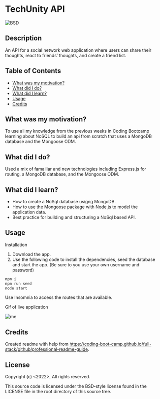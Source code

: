 # TechUnity API

![BSD](https://img.shields.io/badge/license-BSD3-green)


## Description
An API for a social network web application where users can share their thoughts, react to friends’ thoughts, and create a friend list. 

## Table of Contents
- [What was my motivation?](#what-was-my-motivation)
- [What did I do?](#what-did-i-do)
- [What did I learn?](#what-did-i-learn)
- [Usage](#usage)
- [Credits](#credits)

## What was my motivation?
To use all my knowledge from the previous weeks in Coding Bootcamp learning about NoSQL to build an api from scratch that uses a MongoDB database and the Mongoose ODM.

## What did I do?
Used a mix of famailiar and new technologies including Express.js for routing, a MongoDB database, and the Mongoose ODM.


## What did I learn?
- How to create a NoSql database usigng MongoDB. 
- How to use the Mongoose package with Node.js to model the application data.
- Best practice for building and structuring a NoSql based API. 

## Usage

Installation
1)  Download the app.
2)  Use the following code to install the dependencies, seed the database and start the app. (Be sure to you use your own username and password)



```bash
npm i
npm run seed
node start
```

Use Insomnia to access the routes that are available.


Gif of live application 

![me](https://github.com/nxtera/TechUnity-api/blob/main/public/images/TechUnity-api.gif)


## Credits
Created readme with help from https://coding-boot-camp.github.io/full-stack/github/professional-readme-guide.


## License
Copyright (c) <2022>, <Ashleigh>
All rights reserved.

This source code is licensed under the BSD-style license found in the
LICENSE file in the root directory of this source tree. 
